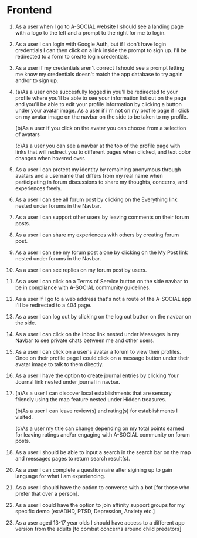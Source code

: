 # Frontend

<!--  MVP features-->

1. As a user when I go to A-SOCIAL website I should see a landing page with a logo to the left and a prompt to the right for me to login.

2. As a user I can login with Google Auth, but if I don't have login credentials I can then click on a link inside the prompt to sign up. I'll be redirected to a form to create login credentials.

3. As a user if my credentials aren't correct I should see a prompt letting me know my credentials doesn't match the app database to try again and/or to sign up.

4. (a)As a user once succesfully logged in you'll be redirected to your profile where you'll be able to see your information list out on the page and you'll be able to edit your profile information by clicking a button under your avatar image.
   As a user if i'm not on my profile page if i click on my avatar image on the navbar on the side to be taken to my profile.

   (b)As a user if you click on the avatar you can choose from a selection of avatars

   (c)As a user you can see a navbar at the top of the profile page with links that will redirect you to different pages when clicked, and text color changes when hovered over.

5. As a user I can protect my identity by remaining anonymous through avatars and a username that differs from my real name when participating in forum discussions to share my thoughts, concerns, and experiences freely.

6. As a user I can see all forum post by clicking on the Everything link nested under forums in the Navbar.
   <!-- As a user I should have the option to filter forums by: category, tags, latest, and most popular. -->

7. As a user I can support other users by leaving comments on their forum posts.

8. As a user I can share my experiences with others by creating forum post.

9. As a user I can see my forum post alone by clicking on the My Post link nested under forums in the Navbar.

10. As a user I can see replies on my forum post by users.

11. As a user I can click on a Terms of Service button on the side navbar to be in compliance with A-SOCIAL community guidelines.

12. As a user If I go to a web address that's not a route of the A-SOCIAL app I'll be redirected to a 404 page.

13. As a user I can log out by clicking on the log out button on the navbar on the side.

<!-- Stretch features  -->

14. As a user I can click on the Inbox link nested under Messages in my Navbar to see private chats between me and other users.

15. As a user I can click on a user's avatar a forum
to view their profiles. Once on their profile page I could click on a message button under their avatar image to talk to them directly.
<!-- messages to? -->

16. As a user I have the option to create journal entries by clicking Your Journal link nested under journal in navbar.

17. (a)As a user I can discover local establishments that are sensory friendly using the map feature nested under Hidden treasures.

    (b)As a user I can leave review(s) and rating(s) for establishments I visited.

    (c)As a user my title can change depending on my total points earned for leaving ratings and/or engaging with A-SOCIAL community on forum posts.

18. As a user I should be able to input a search in the search bar on the map and messages pages to return search result(s).

<!-- 19. As a user I can be redirected to mental health related resources to educate myself on different conditions, coping strategies, and self-care techniques through a variety of articles, videos, and external websites, and/or be connected to crisis intervention Specialist when clicking on im feeling button or link on TOS. -->

<!-- Future Implimentations -->

20. As a user I can complete a questionnaire after sigining up to gain language for what I am experiencing.

21. As a user I should have the option to converse with a bot [for those who prefer that over a person].

22. As a user I could have the option to join affinity support groups for my specific demo [ex:ADHD, PTSD, Depression, Anxiety etc.]

23. As a user aged 13-17 year olds I should have access to a different app version from the adults [to combat concerns around child predators]
